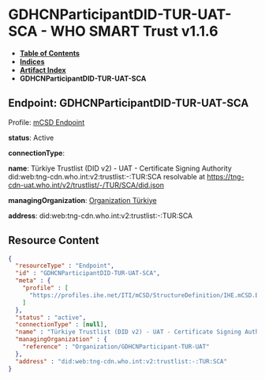 # GDHCNParticipantDID-TUR-UAT-SCA - WHO SMART Trust v1.1.6

* [**Table of Contents**](toc.md)
* [**Indices**](indices.md)
* [**Artifact Index**](artifacts.md)
* **GDHCNParticipantDID-TUR-UAT-SCA**

## Endpoint: GDHCNParticipantDID-TUR-UAT-SCA

Profile: [mCSD Endpoint](https://profiles.ihe.net/ITI/mCSD/4.0.0/StructureDefinition-IHE.mCSD.Endpoint.html)

**status**: Active

**connectionType**: 

**name**: Türkiye Trustlist (DID v2) - UAT - Certificate Signing Authority did:web:tng-cdn.who.int:v2:trustlist:-:TUR:SCA resolvable at https://tng-cdn-uat.who.int/v2/trustlist/-/TUR/SCA/did.json

**managingOrganization**: [Organization Türkiye](Organization-GDHCNParticipant-TUR-UAT.md)

**address**: did:web:tng-cdn.who.int:v2:trustlist:-:TUR:SCA



## Resource Content

```json
{
  "resourceType" : "Endpoint",
  "id" : "GDHCNParticipantDID-TUR-UAT-SCA",
  "meta" : {
    "profile" : [
      "https://profiles.ihe.net/ITI/mCSD/StructureDefinition/IHE.mCSD.Endpoint"
    ]
  },
  "status" : "active",
  "connectionType" : [null],
  "name" : "Türkiye Trustlist (DID v2) - UAT - Certificate Signing Authority\ndid:web:tng-cdn.who.int:v2:trustlist:-:TUR:SCA\nresolvable at https://tng-cdn-uat.who.int/v2/trustlist/-/TUR/SCA/did.json",
  "managingOrganization" : {
    "reference" : "Organization/GDHCNParticipant-TUR-UAT"
  },
  "address" : "did:web:tng-cdn.who.int:v2:trustlist:-:TUR:SCA"
}

```
